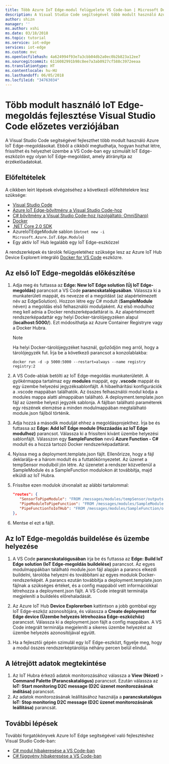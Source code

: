 ```yaml
---
title: Több Azure IoT Edge-modul felügyelete VS Code-ban | Microsoft Docs
description: A Visual Studio Code segítségével több modult használó Azure IoT Edge-megoldásokat fejleszthet.
author: shizn
manager: ''
ms.author: xshi
ms.date: 03/18/2018
ms.topic: tutorial
ms.service: iot-edge
services: iot-edge
ms.custom: mvc
ms.openlocfilehash: 4a624994f93e7a3cbb04db2a0ec0b2b823a12ee7
ms.sourcegitcommit: 6116082991b98c8ee7a3ab0927cf588c3972eeaa
ms.translationtype: HT
ms.contentlocale: hu-HU
ms.lasthandoff: 06/05/2018
ms.locfileid: "34763034"
---
```

# <a name="develop-an-iot-edge-solution-with-multiple-modules-in-visual-studio-code-preview"></a>Több modult használó IoT Edge-megoldás fejlesztése Visual Studio Code előzetes verziójában

A Visual Studio Code segítségével fejleszthet több modult használó Azure IoT Edge-megoldásokat. Ebből a cikkből megtudhatja, hogyan hozhat létre, frissíthet és helyezhet üzembe a VS Code-ban egy szimulált IoT Edge-eszközön egy olyan IoT Edge-megoldást, amely átirányítja az érzékelőadatokat. 

## <a name="prerequisites"></a>Előfeltételek

A cikkben leírt lépések elvégzéséhez a következő előfeltételekre lesz szüksége:

- [Visual Studio Code](https://code.visualstudio.com/)
- [Azure IoT Edge-bővítmény a Visual Studio Code-hoz](https://marketplace.visualstudio.com/items?itemName=vsciot-vscode.azure-iot-edge)
- [C# bővítmény a Visual Studio Code-hoz (szolgáltató: OmniSharp)](https://marketplace.visualstudio.com/items?itemName=ms-vscode.csharp)
- [Docker](https://docs.docker.com/engine/installation/)
- [.NET Core 2.0 SDK](https://www.microsoft.com/net/core#windowscmd)
- AzureIoTEdgeModule sablon (`dotnet new -i Microsoft.Azure.IoT.Edge.Module`)
- Egy aktív IoT Hub legalább egy IoT Edge-eszközzel

A rendszerképek és tárolók felügyeletéhez szüksége lesz az Azure IoT Hub Device Explorert integráló [Docker for VS Code](https://marketplace.visualstudio.com/items?itemName=PeterJausovec.vscode-docker) eszközre.

## <a name="prepare-your-first-iot-edge-solution"></a>Az első IoT Edge-megoldás előkészítése

1. Adja meg és futtassa az **Edge: New IoT Edge solution (Új IoT Edge-megoldás)** parancsot a VS Code **parancskatalógusában**. Válassza ki a munkaterületi mappát, és nevezze el a megoldást (az alapértelmezett név az EdgeSolution). Hozzon létre egy C# modult (**SampleModule** néven) a megoldás első felhasználói moduljaként. Az első modulhoz meg kell adnia a Docker rendszerképadattárat is. Az alapértelmezett rendszerképadattár egy helyi Docker-tárolójegyzéken alapul (**localhost:5000/<first module name>**). Ezt módosíthatja az Azure Container Registryre vagy a Docker Hubra.

   > [!NOTE]
   > Ha helyi Docker-tárolójegyzéket használ, győződjön meg arról, hogy a tárolójegyzék fut. Írja be a következő parancsot a konzolablakba:
   > 
   > `docker run -d -p 5000:5000 --restart=always --name registry registry:2`

2. A VS Code-ablak betölti az IoT Edge-megoldás munkaterületét. A gyökérmappa tartalmaz egy **modules** mappát, egy **.vscode** mappát és egy üzembe helyezési jegyzéksablonfájlt. A hibaelhárítási konfigurációk a .vscode mappában találhatók. Az összes felhasználói modul kódja a modules mappa alatti almappában található. A deployment.template.json fájl az üzembe helyezi jegyzék sablonja. A fájlban található paraméterek egy részének elemzése a minden modulmappában megtalálható module.json fájlból történik.

3. Adja hozzá a második modulját ehhez a megoldásprojekthez. Írja be és futtassa az **Edge: Add IoT Edge module (Hozzáadás az IoT Edge modulhoz)** parancsot. Válassza ki a frissíteni kívánt üzembe helyezési sablonfájlt. Válasszon egy **SampleFunction** nevű **Azure Function - C#** modult és a hozzá tartozó Docker rendszerképadattárat.

4. Nyissa meg a deployment.template.json fájlt. Ellenőrizze, hogy a fájl deklarálja-e a három modult és a futtatókörnyezetet. Az üzenet a tempSensor modulból jön létre. Az üzenetet a rendszer közvetlenül a SampleModule és a SampleFunction modulokon át továbbítja, majd elküldi az IoT Hubra. 

5. Frissítse ezen modulok útvonalait az alábbi tartalommal:

   ```json
   "routes": {
      "SensorToPipeModule": "FROM /messages/modules/tempSensor/outputs/temperatureOutput INTO BrokeredEndpoint(\"/modules/SampleModule/inputs/input1\")",
      "PipeModuleToPipeFunction": "FROM /messages/modules/SampleModule/outputs/output1 INTO BrokeredEndpoint(\"/modules/SampleFunction/inputs/input1\")",
      "PipeFunctionToIoTHub": "FROM /messages/modules/SampleFunction/outputs/output1 INTO $upstream"
   },
   ```

6. Mentse el ezt a fájlt.

## <a name="build-and-deploy-your-iot-edge-solution"></a>Az IoT Edge-megoldás buildelése és üzembe helyezése

1. A VS Code **parancskatalógusában** írja be és futtassa az **Edge: Build IoT Edge solution (IoT Edge-megoldás buildelése)** parancsot. Az egyes modulmappákban található module.json fájl alapján a parancs elkezdi buildelni, tárolóba helyezni és továbbítani az egyes modulok Docker-rendszerképét. A parancs ezután továbbítja a deployment.template.json fájlnak a szükséges értéket, és a config mappából vett információkkal létrehozza a deployment.json fájlt. A VS Code integrált terminálja megjeleníti a buildelés előrehaladását.

2. Az Azure IoT Hub **Device Explorerben** kattintson a jobb gombbal egy IoT Edge-eszköz azonosítójára, és válassza a **Create deployment for Edge device (Üzembe helyezés létrehozása Edge-eszközhöz)** parancsot. Válassza ki a deployment.json fájlt a config mappában. A VS Code integrált terminálja megjeleníti a sikeres üzembe helyezést az üzembe helyezés azonosítójával együtt.

3. Ha a fejlesztői gépén szimulál egy IoT Edge-eszközt, figyelje meg, hogy a modul összes rendszerképtárolója néhány percen belül elindul.

## <a name="view-the-generated-data"></a>A létrejött adatok megtekintése

1. Az IoT Hubra érkező adatok monitorozásához válassza a **View (Nézet)** > **Command Palette (Parancskatalógus)** parancsot. Ezután válassza az **IoT: Start monitoring D2C message (D2C üzenet monitorozásának indítása)** parancsot. 
2. Az adatok monitorozásának leállításához használja a **parancskatalógus** **IoT: Stop monitoring D2C message (D2C üzenet monitorozásának leállítása)** parancsát. 

## <a name="next-steps"></a>További lépések

További forgatókönyvek Azure IoT Edge segítségével való fejlesztéshez Visual Studio Code-ban:

* [C# modul hibakeresése a VS Code-ban](how-to-vscode-debug-csharp-module.md)
* [C# függvény hibakeresése a VS Code-ban](how-to-vscode-debug-azure-function.md)
